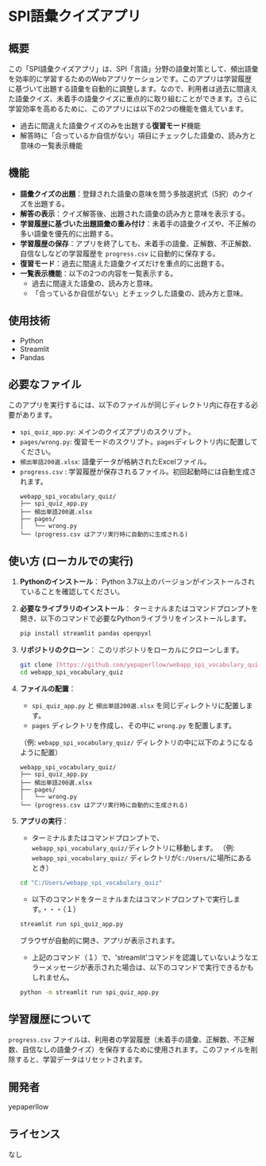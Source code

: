 #  SPI語彙クイズアプリ

## 概要
この「SPI語彙クイズアプリ」は、SPI「言語」分野の語彙対策として、頻出語彙を効率的に学習するためのWebアプリケーションです。このアプリは学習履歴に基づいて出題する語彙を自動的に調整します。なので、利用者は過去に間違えた語彙クイズ、未着手の語彙クイズに重点的に取り組むことができます。さらに学習効率を高めるために、このアプリには以下の2つの機能を備えています。
* 過去に間違えた語彙クイズのみを出題する**復習モード**機能
* 解答時に「合っているか自信がない」項目にチェックした語彙の、読み方と意味の一覧表示機能


## 機能
* **語彙クイズの出題**：登録された語彙の意味を問う多肢選択式（5択）のクイズを出題する。
* **解答の表示**：クイズ解答後、出題された語彙の読み方と意味を表示する。
* **学習履歴に基づいた出題語彙の重み付け**：未着手の語彙クイズや、不正解の多い語彙を優先的に出題する。
* **学習履歴の保存**：アプリを終了しても、未着手の語彙、正解数、不正解数、自信なしなどの学習履歴を `progress.csv` に自動的に保存する。
* **復習モード**：過去に間違えた語彙クイズだけを重点的に出題する。
* **一覧表示機能**：以下の2つの内容を一覧表示する。
    * 過去に間違えた語彙の、読み方と意味。
    * 「合っているか自信がない」とチェックした語彙の、読み方と意味。


## 使用技術
* Python
* Streamlit
* Pandas


## 必要なファイル
このアプリを実行するには、以下のファイルが同じディレクトリ内に存在する必要があります。
* `spi_quiz_app.py`: メインのクイズアプリのスクリプト。
* `pages/wrong.py`: 復習モードのスクリプト。`pages`ディレクトリ内に配置してください。
* `頻出単語200選.xlsx`: 語彙データが格納されたExcelファイル。
* `progress.csv` : 学習履歴が保存されるファイル。初回起動時には自動生成されます。
    ```
    webapp_spi_vocabulary_quiz/
    ├── spi_quiz_app.py
    ├── 頻出単語200選.xlsx
    ├── pages/
    │   └── wrong.py
    └── (progress.csv はアプリ実行時に自動的に生成される)
    ```


## 使い方 (ローカルでの実行)

1.  **Pythonのインストール**：
    Python 3.7以上のバージョンがインストールされていることを確認してください。

2.  **必要なライブラリのインストール**：
    ターミナルまたはコマンドプロンプトを開き、以下のコマンドで必要なPythonライブラリをインストールします。
    ```bash
    pip install streamlit pandas openpyxl
    ```

3.  **リポジトリのクローン**：
    このリポジトリをローカルにクローンします。
    ```bash
    git clone [https://github.com/yepaperllow/webapp_spi_vocabulary_quiz.git](https://github.com/yepaperllow/webapp_spi_vocabulary_quiz.git)
    cd webapp_spi_vocabulary_quiz
    ```

4.  **ファイルの配置**：
    * `spi_quiz_app.py` と `頻出単語200選.xlsx` を同じディレクトリに配置します。
    * `pages` ディレクトリを作成し、その中に `wrong.py` を配置します。

    （例: `webapp_spi_vocabulary_quiz/` ディレクトリの中に以下のようになるように配置）
    ```
    webapp_spi_vocabulary_quiz/
    ├── spi_quiz_app.py
    ├── 頻出単語200選.xlsx
    ├── pages/
    │   └── wrong.py
    └── (progress.csv はアプリ実行時に自動的に生成される)
    ```

5.  **アプリの実行**：
    * ターミナルまたはコマンドプロンプトで、`webapp_spi_vocabulary_quiz/`ディレクトリに移動します。
    （例: `webapp_spi_vocabulary_quiz/` ディレクトリが`C:/Users/`に場所にあるとき）
    ```bash
    cd "C:/Users/webapp_spi_vocabulary_quiz"
    ```

    * 以下のコマンドをターミナルまたはコマンドプロンプトで実行します。・・・（１）
    ```bash
    streamlit run spi_quiz_app.py
    ```
    ブラウザが自動的に開き、アプリが表示されます。

    * 上記のコマンド（１）で、'streamlit'コマンドを認識していないようなエラーメッセージが表示された場合は、以下のコマンドで実行できるかもしれません。
    ```bash
    python -m streamlit run spi_quiz_app.py
    ```

## 学習履歴について
`progress.csv` ファイルは、利用者の学習履歴（未着手の語彙、正解数、不正解数、自信なしの語彙クイズ）を保存するために使用されます。このファイルを削除すると、学習データはリセットされます。

## 開発者
yepaperllow

## ライセンス
なし
